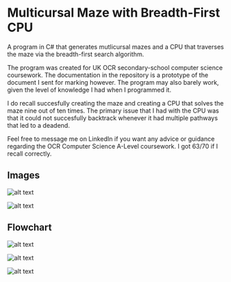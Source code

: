 # Multicursal Maze with Breadth-First CPU

A program in C# that generates mutlicursal mazes and a CPU that traverses the maze via the breadth-first search algorithm.

The program was created for UK OCR secondary-school computer science coursework. The documentation in the repository is a prototype of the document I sent for marking however. The program may also barely work, given the level of knowledge I had when I programmed it.

I do recall succesfully creating the maze and creating a CPU that solves the maze nine out of ten times. The primary issue that I had with the CPU was that it could not succesfully backtrack whenever it had multiple pathways that led to a deadend.

Feel free to message me on LinkedIn if you want any advice or guidance regarding the OCR Computer Science A-Level coursework. I got 63/70 if I recall correctly. 

## Images 


![alt text](https://github.com/NunoAGoncalves/Multicursal_Maze_with_BFS/blob/master/Maze%20Image%202.png)

![alt text](https://github.com/NunoAGoncalves/Multicursal_Maze_with_BFS/blob/master/Maze%20Image.png)

## Flowchart

![alt text](https://github.com/NunoAGoncalves/MulticursalMazeWithBFS_Csharp/blob/master/Main%20Menu%20-%20Flowchart.png)

![alt text](https://github.com/NunoAGoncalves/OCR_MulticursalMazeWithBFS_Csharp/blob/master/Standard%20Game%20-%20Flowchart.png)

![alt text](https://github.com/NunoAGoncalves/OCR_MulticursalMazeWithBFS_Csharp/blob/master/Multiplayer%20Game%20-%20Flowchart.png)


